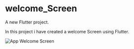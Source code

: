 # welcome_Screen

A new Flutter project.

In this project i have created a welcome Screen using Flutter.

![App Welcome Screen](https://user-images.githubusercontent.com/79275342/178096262-f0af1f59-0a9a-4b4e-91ee-4d5271dde836.png)
